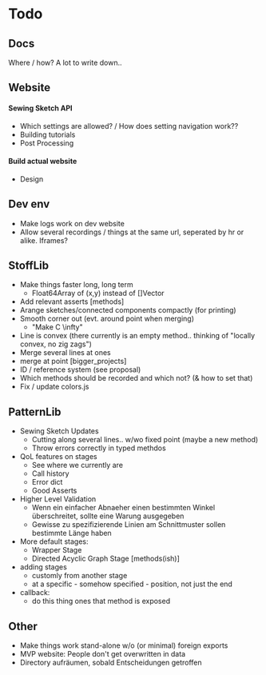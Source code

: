# Todo

## Docs
Where / how?
A lot to write down..

## Website
#### Sewing Sketch API
- Which settings are allowed? / How does setting navigation work??
- Building tutorials
- Post Processing

#### Build actual website
- Design

## Dev env
- Make logs work on dev website
- Allow several recordings / things at the same url, seperated by hr or alike. Iframes?

## StoffLib
- Make things faster long, long term
    - Float64Array of (x,y) instead of []Vector
- Add relevant asserts
[methods]
- Arange sketches/connected components compactly (for printing)
- Smooth corner out (evt. around point when merging)
    - "Make C \infty"
- Line is convex (there currently is an empty method.. thinking of "locally convex, no zig zags")
- Merge several lines at ones
- merge at point
[bigger_projects]
- ID / reference system (see proposal)
- Which methods should be recorded and which not? (& how to set that)
- Fix / update colors.js

## PatternLib
- Sewing Sketch Updates
    - Cutting along several lines..
        w/wo fixed point (maybe a new method)
    - Throw errors correctly in typed methdos
- QoL features on stages
    - See where we currently are
    - Call history
    - Error dict
    - Good Asserts
- Higher Level Validation
    - Wenn ein einfacher Abnaeher einen bestimmten Winkel überschreitet, sollte eine Warung ausgegeben
    - Gewisse zu spezifizierende Linien am Schnittmuster sollen bestimmte Länge haben
- More default stages:
    - Wrapper Stage
    - Directed Acyclic Graph Stage
[methods(ish)]
- adding stages
    - customly from another stage
    - at a specific - somehow specified - position, not just the end
- callback:
    - do this thing ones that method is exposed

## Other
- Make things work stand-alone w/o (or minimal) foreign exports
- MVP website: People don't get overwritten in data
- Directory aufräumen, sobald Entscheidungen getroffen